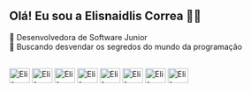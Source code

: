 ## Olá! Eu sou a Elisnaidlis Correa 🖐🏽

  🔭 Desenvolvedora de Software Junior  
  🌱 Buscando desvendar os segredos do mundo da programação 


<div style="disply: inline_block"><br/>
    <img align:"center" alt="Elis-HTML5" height="27" width="37" src="https://cdn.jsdelivr.net/gh/devicons/devicon/icons/html5/html5-original.svg"/>
    <img align:"center" alt="Elis-CSS3" height="27" width="37" src="https://cdn.jsdelivr.net/gh/devicons/devicon/icons/css3/css3-original.svg"/>
    <img align:"center" alt="Elis-JavaScript" height="27" width="37" src="https://cdn.jsdelivr.net/gh/devicons/devicon/icons/javascript/javascript-original.svg"/>
    <img align:"center" alt="Elis-TypeScript" height="27" width="37" src="https://cdn.jsdelivr.net/gh/devicons/devicon/icons/typescript/typescript-original.svg"/>
    <img align:"center" alt="Elis-Angular" height="27" width="37" src="https://cdn.jsdelivr.net/gh/devicons/devicon/icons/angularjs/angularjs-original.svg"/>
    <img align:"center" alt="Elis-Figma" height="27" width="37" src="https://cdn.jsdelivr.net/gh/devicons/devicon/icons/figma/figma-original.svg"/>
    <img align:"center" alt="Elis-Photoshop" height="27" width="37" src="https://cdn.jsdelivr.net/gh/devicons/devicon@latest/icons/photoshop/photoshop-original.svg"/>
    <img align:"center" alt="Elis-Illustrator" height="27" width="37" src="https://cdn.jsdelivr.net/gh/devicons/devicon@latest/icons/illustrator/illustrator-plain.svg"/>
</div>



